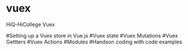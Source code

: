 # vuex
HiQ-HiCollege Vuex

#Setting up a Vuex store in Vue.js
#Vuex state 
#Vuex Mutations
#Vuex Gettters
#Vuex Actions 
#Modules
#Handson coding with code examples
